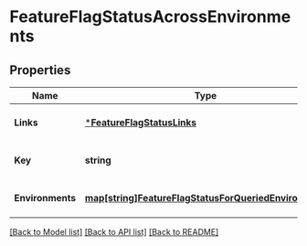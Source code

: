 # FeatureFlagStatusAcrossEnvironments

## Properties
Name | Type | Description | Notes
------------ | ------------- | ------------- | -------------
**Links** | [***FeatureFlagStatusLinks**](FeatureFlagStatusLinks.md) |  | [optional] [default to null]
**Key** | **string** |  | [optional] [default to null]
**Environments** | [**map[string]FeatureFlagStatusForQueriedEnvironment**](FeatureFlagStatusForQueriedEnvironment.md) |  | [optional] [default to null]

[[Back to Model list]](../README.md#documentation-for-models) [[Back to API list]](../README.md#documentation-for-api-endpoints) [[Back to README]](../README.md)


